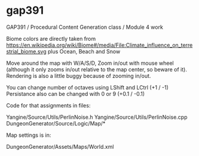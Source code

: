# gap391
GAP391 / Procedural Content Generation class / Module 4 work

Biome colors are directly taken from https://en.wikipedia.org/wiki/Biome#/media/File:Climate_influence_on_terrestrial_biome.svg plus Ocean, Beach and Snow

Move around the map with W/A/S/D, Zoom in/out with mouse wheel (although it only zooms in/out relative to the map center, so beware of it). Rendering is also a little buggy because of zooming in/out.

You can change number of octaves using LShift and LCtrl (+1 / -1)
Persistance also can be changed with 0 or 9 (+0.1 / -0.1)

Code for that assignments in files:

Yangine/Source/Utils/PerlinNoise.h
Yangine/Source/Utils/PerlinNoise.cpp
DungeonGenerator/Source/Logic/Map/*

Map settings is in:

DungeonGenerator/Assets/Maps/World.xml
